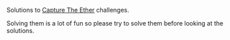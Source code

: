 Solutions to [Capture The Ether](https://capturetheether.com) challenges. 

Solving them is a lot of fun so please try to solve them before looking at the solutions.
